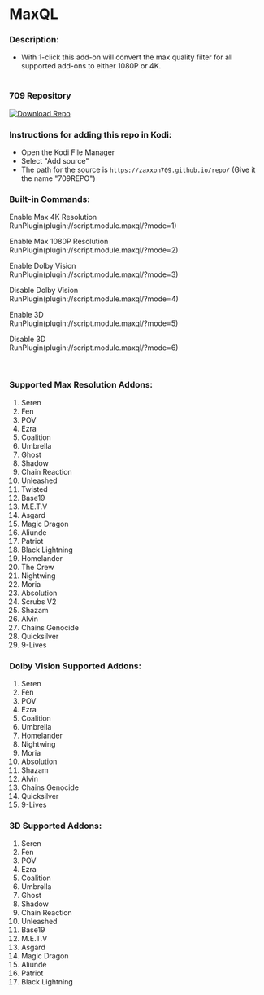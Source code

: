 # MaxQL

### Description:
- With 1-click this add-on will convert the max quality filter for all supported add-ons to either 1080P or 4K.<br><br>

### 709 Repository
[![Download Repo](https://img.shields.io/badge/Download-Repo-blue.svg?style=for-the-badge)](https://raw.githubusercontent.com/Zaxxon709/nexus/main/repository.709-1.0.zip)

### Instructions for adding this repo in Kodi:

<ul>
    <li>Open the Kodi File Manager</li>
    <li>Select "Add source"</li>
    <li>The path for the source is <code>https://zaxxon709.github.io/repo/</code> (Give it the name "709REPO")</li>
</ul> 

### Built-in Commands:
<p>Enable Max 4K Resolution<br>
RunPlugin(plugin://script.module.maxql/?mode=1)</p>

<p>Enable Max 1080P Resolution<br>
RunPlugin(plugin://script.module.maxql/?mode=2)</p>

<p>Enable Dolby Vision<br>
RunPlugin(plugin://script.module.maxql/?mode=3)</p>

<p>Disable Dolby Vision<br>
RunPlugin(plugin://script.module.maxql/?mode=4)</p>

<p>Enable 3D<br>
RunPlugin(plugin://script.module.maxql/?mode=5)</p>

<p>Disable 3D<br>
RunPlugin(plugin://script.module.maxql/?mode=6)</p><br>


### Supported Max Resolution Addons:
1.  Seren<br>
2.  Fen<br>
3.  POV<br>
4.  Ezra<br>
5.  Coalition<br>
6.  Umbrella<br>
7.  Ghost<br>
8.  Shadow<br>
9.  Chain Reaction<br>
10. Unleashed<br>
11. Twisted<br>
12. Base19<br>
13. M.E.T.V<br>
14. Asgard<br>
15. Magic Dragon<br>
16. Aliunde<br>
17. Patriot<br>
18. Black Lightning<br> 
19. Homelander<br>
20. The Crew<br>
21. Nightwing<br>
22. Moria<br>
23. Absolution<br>
24. Scrubs V2<br>
25. Shazam<br>
26. Alvin<br>
27. Chains Genocide<br>
28. Quicksilver<br>
29. 9-Lives

### Dolby Vision Supported Addons:
1.  Seren<br>
2.  Fen<br>
3.  POV<br>
4.  Ezra<br>
5.  Coalition<br>
6.  Umbrella<br>
7.  Homelander<br>
8.  Nightwing<br>
9.  Moria<br>
10. Absolution<br>
11. Shazam<br>
12. Alvin<br>
13. Chains Genocide<br>
14. Quicksilver<br>
15. 9-Lives

### 3D Supported Addons:
1.  Seren<br>
2.  Fen<br>
3.  POV<br>
4.  Ezra<br>
5.  Coalition<br>
6.  Umbrella<br>
7.  Ghost<br>
8.  Shadow<br>
9.  Chain Reaction<br>
10. Unleashed<br>
11. Base19<br>
12. M.E.T.V<br>
13. Asgard<br>
14. Magic Dragon<br>
15. Aliunde<br>
16. Patriot<br>
17. Black Lightning
